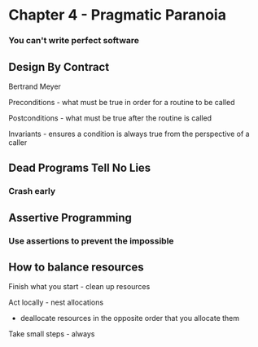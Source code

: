 # Chapter 4 - Pragmatic Paranoia

### You can't write perfect software

## Design By Contract

Bertrand Meyer

Preconditions - what must be true in order for a routine to be called

Postconditions - what must be true after the routine is called

Invariants - ensures a condition is always true from the perspective of a caller


## Dead Programs Tell No Lies

### Crash early

## Assertive Programming

### Use assertions to prevent the impossible

## How to balance resources

Finish what you start - clean up resources

Act locally - nest allocations
- deallocate resources in the opposite order that you allocate them

Take small steps - always
